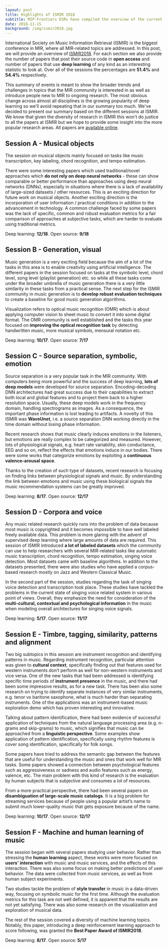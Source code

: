 ```yaml
---
layout: post
title: Highlights of ISMIR 2018
subtitle: MIP-Frontiers ESRs have compiled the overview of the current trends and analysed how popular is deep learning and open science in MIR research
date: 2018-11-15
background: /img/ismir2018.jpg
---
```


International Society on Music Information Retrieval (ISMIR) is the biggest conference in MIR, where all MIR-related topics are addressed. In this post, we will provide an overview of [ISMIR2018](http://ismir2018.ircam.fr/). For each section we also provide the number of papers that post their source code in **open access** and number of papers that use **deep learning** of any kind as an interesting statistic to look at. Over all of the sessions the percentages are **51.4%** and **54.4%** respectively.

This summary of events is meant to show the broader trends and challenges in topics that the MIR community is interested in as well as introduce people new to MIR to ongoing research. The most obvious change across almost all disciplines is the growing popularity of deep learning so we'll avoid repeating that in our summary too much. We've decided to present our summary based on the different sessions at ISMIR. We know that given the diversity of research in ISMIR this won't do justice to all the papers at ISMIR but we hope to provide some insight into the more popular research areas. All papers are [available online](http://ismir2018.ircam.fr/pages/events-main-program.html).

## Session A - Musical objects

The session on musical objects mainly focused on tasks like music transcription, key labeling, chord recognition, and tempo estimation.

There were some interesting papers which used traditional/novel approaches which **do not rely on deep neural networks** - these can show comparable or better performance than approaches using deep neural networks (DNNs), especially in situations where there is a lack of availability of large-sized datasets / other resources. This is an exciting direction for future work on musical objects. Another exciting direction is the incorporation of user information / practical conditions in addition to the advancement in technology. A common challenge faced by some papers was the lack of specific, common and robust evaluation metrics for a fair comparison of approaches at subjective tasks, which are harder to evaluate using traditional metrics.

Deep learning: **12/18**. Open source: **9/18**

## Session B - Generation, visual

Music generation is a very exciting field because the aim of a lot of the tasks in this area is to enable creativity using artificial intelligence. The different papers in the session focused on tasks at the symbolic level, chord level, song level (playlist generation) etc. so while all these tasks come under the broader umbrella of music generation there is a very little similarity in these tasks from a practical sense. The next step for the ISMIR community in music generation is to **develop robust evaluation techniques** to create a baseline for good music generation algorithms.

Visualization refers to optical music recognition (OMR) which is about applying computer vision to sheet music to convert it into some digital format. The OMR community is well established and the tasks this year focused on **improving the optical recognition task** by detecting handwritten music, more musical symbols, mensural notation etc.

Deep learning: **10/17**. Open source: **7/17**

## Session C - Source separation, symbolic, emotion

Source separation is a very popular task in the MIR community. With computers being more powerful and the success of deep learning, **lots of deep models** were developed for source separation. Encoding-decoding DNN architectures had great success due to their capabilities to extract both local and global features and to project them back to a higher resolution space. Usually, these deep models work in the frequency domain, handling spectrograms as images. As a consequence, the important phase information is lost leading to artifacts. A novelty of this ISMIR was **WaveUnet**, i.e. a source separation DNN working directly in the time domain without losing phase information.

Recent research shows that music clearly induces emotions in the listeners, but emotions are really complex to be categorized and measured. However, lots of physiological signals, e.g. heart rate variability, skin conductance, EEG and so on, reflect the effects that emotions induce in our bodies. There were some works that categorize emotions by exploiting a **continuous valence-arousal space**.

Thanks to the creation of such type of datasets, recent research is focusing on finding links between physiological signals and music. By understanding the link between emotions and music using these biological signals the music recommendation systems can be greatly improved.

Deep learning: **8/17**. Open source: **12/17**

## Session D - Corpora and voice

Any music related research quickly runs into the problem of data because most music is copyrighted and it becomes impossible to have well labeled freely available data. This problem is more glaring with the advent of supervised deep learning where large amounts of data are required. This session of ISMIR introduced **a lot of labeled datasets** which the community can use to help researchers with several MIR-related tasks like automatic music transcription, chord recognition, tempo estimation, singing voice detection. Most datasets came with baseline algorithms. In addition to the datasets presented, there were also studies who have applied a corpus-based research mostly on Jazz and Western Classical Music.

In the second part of the session, studies regarding the task of singing voice detection and transcription took place. These studies have tackled the problems in the current state of singing voice related system in various point of views. Overall, they emphasize the need for consideration of the **multi-cultural, contextual and psychological information** in the music when modeling overall architectures for singing voice signals.

Deep learning: **5/17**. Open source: **11/17**

## Session E - Timbre, tagging, similarity, patterns and alignment

Two big subtopics in this session are instrument recognition and identifying patterns in music. Regarding instrument recognition, particular attention was given to **cultural context**, specifically finding out that features used for western instruments don’t perform as well for non-western instruments and vice versa. One of the new tasks that had been addressed is identifying specific time periods of **instrument presence** in the music, and there had been some impressive results, as for a new task. There has been also some research on trying to identify separate instances of very similar instruments, e.g. tenor vs baritone saxophone, what is much harder than separating instruments. One of the applications was an instrument-based music exploration demo which has proven interesting and innovative.

Talking about pattern identification, there had been evidence of successful application of techniques from the natural language processing area (e.g. n-grams and skip-grams) to music, which signifies that music can be approached from a **linguistic perspective**. Some examples show application of pattern identification, specifically using rhythm features is cover song identification, specifically for folk songs.

Some papers have tried to address the semantic gap between the features that are useful for understanding the music and ones that work well for MIR tasks. Some papers showed a connection between psychological features such as aggressiveness or sadness and audio features such as energy, valence, etc. The main problem with this kind of research is the evaluation by human subjects that is subjective and consumes a lot of resources.

From a more practical perspective, there had been several papers on **disambiguation of large-scale music catalogs**. It is a big problem for streaming services because of people using a popular artist’s name to submit much lower-quality music that gets exposure because of the name.

Deep learning: **10/17**. Open source: **12/17**

## Session F - Machine and human learning of music

The session began with several papers studying user behavior. Rather than stressing the **human learning** aspect, these works were more focused on **users' interaction** with music and music services, and the effects of this interaction. There was also some focus on making better predictions of user behavior. The data were collected from music services, as well as from human subject experiments.

Two studies tackle the problem of **style transfer** in music in a data-driven way, focusing on symbolic music for the first time. Although the evaluation metrics for this task are not well defined, it is apparent that the results are not yet satisfying. There was also some research on the visualization and exploration of musical data.

The rest of the session covered a diversity of machine learning topics. Notably, this paper, introducing a deep reinforcement learning approach to score following, was granted the **Best Paper Award of ISMIR2018**.

Deep learning: **8/17**. Open source: **5/17**
